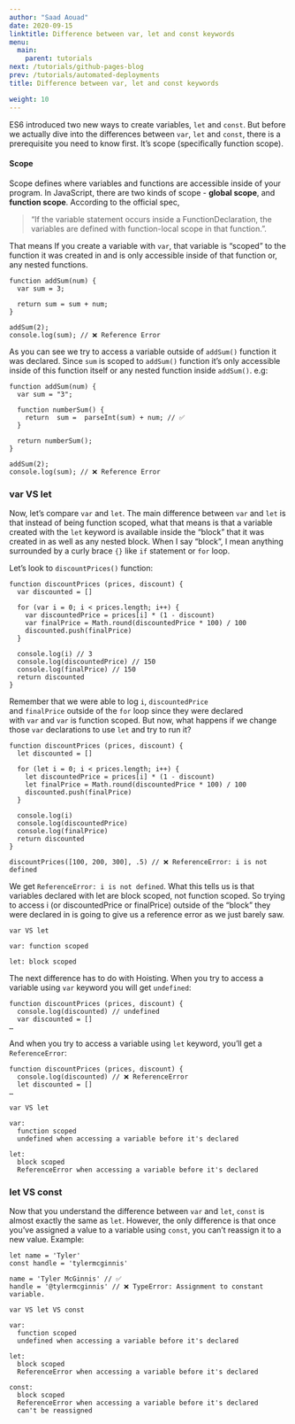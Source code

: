 ```yaml
---
author: "Saad Aouad"
date: 2020-09-15
linktitle: Difference between var, let and const keywords
menu:
  main:
    parent: tutorials
next: /tutorials/github-pages-blog
prev: /tutorials/automated-deployments
title: Difference between var, let and const keywords

weight: 10
---
```


ES6 introduced two new ways to create variables, `let` and `const`. But before we actually dive into the differences between `var`, `let` and `const`, there is a prerequisite you need to know first. It’s scope (specifically function scope).

#### Scope
Scope defines where variables and functions are accessible inside of your program. In JavaScript, there are two kinds of scope - **global scope**, and **function scope**. According to the official spec,

> “If the variable statement occurs inside a FunctionDeclaration, the variables are defined with function-local scope in that function.”.

That means If you create a variable with `var`, that variable is “scoped” to the function it was created in and is only accessible inside of that function or, any nested functions. 

```
function addSum(num) {
  var sum = 3;

  return sum = sum + num;
}

addSum(2);
console.log(sum); // ❌ Reference Error
```

As you can see we try to access a variable outside of `addSum()` function it was declared. Since `sum` is scoped to `addSum()` function it’s only accessible inside of this function itself or any nested function inside `addSum()`. e.g:


```
function addSum(num) {
  var sum = "3"; 

  function numberSum() {
    return  sum =  parseInt(sum) + num; // ✅
  }

  return numberSum();
}

addSum(2);
console.log(sum); // ❌ Reference Error
```

### var VS let

Now, let’s compare `var` and `let`. The main difference between `var` and `let` is that instead of being function scoped, what that means is that a variable created with the `let` keyword is available inside the “block” that it was created in as well as any nested block. When I say “block”, I mean anything surrounded by a curly brace `{}` like `if` statement or  `for` loop. 

Let’s look to `discountPrices()` function:

```
function discountPrices (prices, discount) {
  var discounted = []

  for (var i = 0; i < prices.length; i++) {
    var discountedPrice = prices[i] * (1 - discount)
    var finalPrice = Math.round(discountedPrice * 100) / 100
    discounted.push(finalPrice)
  }

  console.log(i) // 3
  console.log(discountedPrice) // 150
  console.log(finalPrice) // 150
  return discounted
}
``` 

Remember that we were able to log `i`, `discountedPrice` and `finalPrice` outside of the `for` loop since they were declared with `var` and `var` is function scoped. But now, what happens if we change those `var` declarations to use `let` and try to run it?

```
function discountPrices (prices, discount) {
  let discounted = []

  for (let i = 0; i < prices.length; i++) {
    let discountedPrice = prices[i] * (1 - discount)
    let finalPrice = Math.round(discountedPrice * 100) / 100
    discounted.push(finalPrice)
  }

  console.log(i)
  console.log(discountedPrice)
  console.log(finalPrice)
  return discounted
}

discountPrices([100, 200, 300], .5) // ❌ ReferenceError: i is not defined
```

We get `ReferenceError: i is not defined`. What this tells us is that variables declared with let are block scoped, not function scoped. So trying to access i (or discountedPrice or
finalPrice) outside of the “block” they were declared in is going to give us a reference error as we just barely saw.

```
var VS let

var: function scoped

let: block scoped
```

The next difference has to do with Hoisting. When you try to access a variable using `var` keyword you will get `undefined`:

```
function discountPrices (prices, discount) {
  console.log(discounted) // undefined
  var discounted = []
…
```

And when you try to access a variable using `let` keyword, you’ll get a `ReferenceError`:

```
function discountPrices (prices, discount) {
  console.log(discounted) // ❌ ReferenceError
  let discounted = []
…
```

```
var VS let

var:
  function scoped
  undefined when accessing a variable before it's declared

let:
  block scoped
  ReferenceError when accessing a variable before it's declared
```

### let VS const

Now that you understand the difference between `var` and `let`, `const` is almost exactly the same as `let`. However, the only difference is that once you’ve assigned a value to a variable using `const`, you can’t reassign it to a new value. Example:

```
let name = 'Tyler'
const handle = 'tylermcginnis'

name = 'Tyler McGinnis' // ✅
handle = '@tylermcginnis' // ❌ TypeError: Assignment to constant variable.
```

```
var VS let VS const

var:
  function scoped
  undefined when accessing a variable before it's declared

let:
  block scoped
  ReferenceError when accessing a variable before it's declared

const:
  block scoped
  ReferenceError when accessing a variable before it's declared
  can't be reassigned
```
